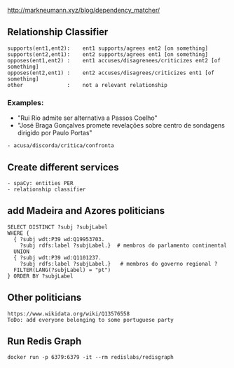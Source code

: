http://markneumann.xyz/blog/dependency_matcher/


## Relationship Classifier

    supports(ent1,ent2):    ent1 supports/agrees ent2 [on something]
    supports(ent2,ent1):    ent2 supports/agrees ent1 [on something]
    opposes(ent1,ent2) :    ent1 accuses/disagrenees/criticizes ent2 [of something]
    opposes(ent2,ent1) :    ent2 accuses/disagrees/criticizes ent1 [of something]
    other              :    not a relevant relationship 

### Examples:
   
   - "Rui Rio admite ser alternativa a Passos Coelho"
   - "José Braga Gonçalves promete revelações sobre centro de sondagens dirigido por Paulo Portas"

    - acusa/discorda/critica/confronta


## Create different services
    
    - spaCy: entities PER
    - relationship classifier


## add Madeira and Azores politicians
  
    SELECT DISTINCT ?subj ?subjLabel
    WHERE {
      { ?subj wdt:P39 wd:Q19953703.
        ?subj rdfs:label ?subjLabel.}  # membros do parlamento continental
      UNION
      { ?subj wdt:P39 wd:Q1101237.
        ?subj rdfs:label ?subjLabel.}   # membros do governo regional ?
      FILTER(LANG(?subjLabel) = "pt")
    } ORDER BY ?subjLabel

## Other politicians

    https://www.wikidata.org/wiki/Q13576558
    ToDo: add everyone belonging to some portuguese party

## Run Redis Graph

    docker run -p 6379:6379 -it --rm redislabs/redisgraph